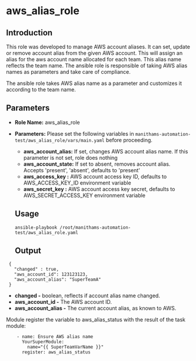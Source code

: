 aws_alias_role
========================

## Introduction
This role was developed to manage AWS account aliases. It can set, update or remove account alias from the given AWS account. This will assign an alias for the aws account name allocated for each team. This alias name reflects the team name. The ansible role is responsible of taking AWS alias names as parameters and take care of compliance. 


The ansible role takes AWS alias name as a parameter and customizes it according to the team name.
## Parameters 

- **Role Name:** aws_alias_role
- **Parameters:**
      Please set the following variables in `manithams-automation-test/aws_alias_role/vars/main.yaml`  before proceeding. 

  * **aws_account_alias:** If set, changes AWS account alias name.
                         If this parameter is not set, role does
                         nothing
  * **aws_account_state:** If set to absent, removes account alias.
                         Accepts 'present', 'absent', defaults to 'present'
  * **aws_access_key   :** AWS account access key ID, defaults to AWS_ACCESS_KEY_ID
                         environment variable
  * **aws_secret_key   :** AWS account access key secret, defaults to AWS_SECRET_ACCESS_KEY
                         environment variable
                     
  ## Usage 
  ```
  ansible-playbook /root/manithams-automation-test/aws_alias_role.yaml
  ```
  
  ## Output 
 
 ```
  {
    "changed" : true,
    "aws_account_id": 123123123,
    "aws_account_alias": "SuperTeamA"
  }
```

* **changed -** boolean, reflects if account alias name changed.
* **aws_account_id -** The AWS account ID.
* **aws_account_alias -** The current account alias, as known to AWS.

Module register the variable to aws_alias_status with the result of the task module:
  ```
      - name: Ensure AWS alias name
        YourSuperModule:
          name="{{ SuperTeamVarName }}"
        register: aws_alias_status
  ```
